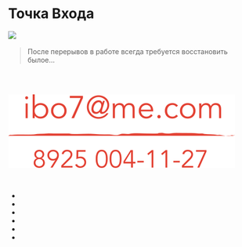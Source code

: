 <div class="navi"> <nav id="navi"> <!-- js --> </nav></div>

#  Точка Входа


<a href="navi">
<img src='https://img.a374.ru/desktop.webp'>
</a>

>После перерывов в работе всегда требуется восстановить былое…

<!-- ### [Текущая разработка здесь…](https://github.com/a374ru/aprakos.online) -->

<!-- ### Приостановленный проект [здесь…](https://aprakos.a374.ru/aa/) -->

<br>

<!-- ## Документация -->

<!-- [Aprakos.online](https://aprakosonline.readthedocs.io) -->

<!-- [Памятник разработки](https://a374ru.readthedocs.io) -->

<br>

<span id="page-name-img" class="img" onclick="imgResize(77, 1)">![img](assets/img/contacts-ystm.png)</span>

<br>

<script src="assets/js/navi.js"></script>

<!-- Блок Анимации CSS -->
<ul class="background">
   <li></li>
   <li></li>
   <li></li>
   <li></li>
   <li></li>
   <li></li>
</ul>
<!-- end animation -->